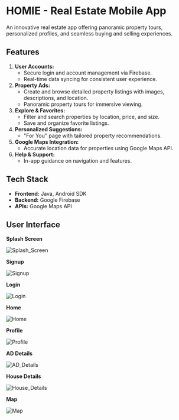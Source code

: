 # HOMIE - Real Estate Mobile App

An innovative real estate app offering panoramic property tours, personalized profiles, and seamless buying and selling experiences.

## Features

1. **User Accounts:**
   - Secure login and account management via Firebase.
   - Real-time data syncing for consistent user experience.
2. **Property Ads:**
   - Create and browse detailed property listings with images, descriptions, and location.
   - Panoramic property tours for immersive viewing.
3. **Explore & Favorites:**
   - Filter and search properties by location, price, and size.
   - Save and organize favorite listings.
4. **Personalized Suggestions:**
   - "For You" page with tailored property recommendations.
5. **Google Maps Integration:**
   - Accurate location data for properties using Google Maps API.
6. **Help & Support:**
   - In-app guidance on navigation and features.

## Tech Stack

- **Frontend:** Java, Android SDK
- **Backend:** Google Firebase
- **APIs:** Google Maps API

## User Interface

**Splash Screen**

![Splash_Screen](https://raw.githubusercontent.com/aleenaabid196/HOMIE/refs/heads/main/UI_Screenshotss/Splash.jpg)

**Signup**

![Signup](https://raw.githubusercontent.com/aleenaabid196/HOMIE/refs/heads/main/UI_Screenshotss/Signup.jpg)

**Login**

![Login](https://raw.githubusercontent.com/aleenaabid196/HOMIE/refs/heads/main/UI_Screenshotss/Login.jpg)

**Home**

![Home](https://raw.githubusercontent.com/aleenaabid196/HOMIE/refs/heads/main/UI_Screenshotss/Home%20Page.jpg)

**Profile**

![Profile](https://raw.githubusercontent.com/aleenaabid196/HOMIE/refs/heads/main/UI_Screenshotss/Profile.jpg)

**AD Details**

![AD_Details](https://raw.githubusercontent.com/aleenaabid196/HOMIE/refs/heads/main/UI_Screenshotss/ADDetails.jpg)

**House Details**

![House_Details](https://raw.githubusercontent.com/aleenaabid196/HOMIE/refs/heads/main/UI_Screenshotss/House%20Details.jpg)

**Map**

![Map](https://raw.githubusercontent.com/aleenaabid196/HOMIE/refs/heads/main/UI_Screenshotss/Map.jpg)


